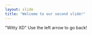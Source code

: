 ```yaml
---
layout: slide
title: "Welcome to our second slide!"
---
```

"Witty XD"
Use the left arrow to go back!
